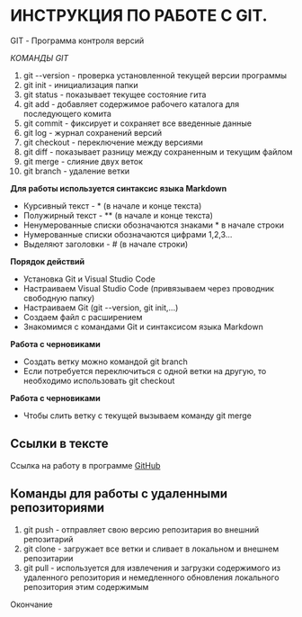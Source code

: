# ИНСТРУКЦИЯ ПО РАБОТЕ С GIT.

GIT - Программа контроля версий

*КОМАНДЫ GIT*
1. git --version - проверка установленной текущей версии программы
2. git init - инициализация папки
3. git status - показывает текущее состояние гита
4. git add - добавляет содержимое рабочего каталога для последующего комита
5. git commit - фиксирует и сохраняет все введенные данные
6. git log - журнал сохранений версий
7. git checkout - переключение между версиями
8. git diff - показывает разницу между сохраненным и текущим файлом
9. git merge - слияние двух веток
10. git branch - удаление ветки

**Для работы используется синтаксис языка Markdown**
* Курсивный текст - * (в начале и конце текста)
* Полужирный текст - ** (в начале и конце текста)
* Ненумерованные списки обозначаются знаками * в начале строки
* Нумерованные списки обозначаются цифрами 1,2,3... 
* Выделяют заголовки - # (в начале строки)

**Порядок действий**
* Установка Git и Visual Studio Code
* Настраиваем Visual Studio Code (привязываем через проводник свободную папку)
* Настраиваем Git (git --version, git init,...)
* Создаем файл с расширением
* Знакомимся с командами Git и синтаксисом языка Markdown

**Работа с черновиками**
* Создать ветку можно командой git branch
* Если потребуется переключиться с одной ветки на другую, то необходимо использовать git checkout

**Работа с черновиками**
* Чтобы слить ветку с текущей вызываем команду git merge

## Ссылки в тексте

Ссылка на работу в программе [GitHub](https://github.com)

## Команды для работы с удаленными репозиториями
1. git push - отправляет свою версию репозитария во внешний репозитарий
2. git clone - загружает все ветки и сливает в локальном и внешнем репозитарии
3. git pull - используется для извлечения и загрузки содержимого из удаленного репозитория и немедленного обновления локального репозитория этим содержимым


Окончание 
